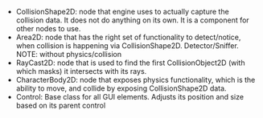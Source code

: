 - CollisionShape2D: node that engine uses to actually capture the collision data. It does not do anything on its own. It is a component for other nodes to use.
- Area2D: node that has the right set of functionality to detect/notice, when collision is happening via CollisionShape2D. Detector/Sniffer. NOTE: without physics/collision
- RayCast2D: node that is used to find the first CollisionObject2D (with which masks) it intersects with its rays.
- CharacterBody2D: node that exposes physics functionality, which is the ability to move, and collide by exposing CollisionShape2D data.
- Control: Base class for all GUI elements. Adjusts its position and size based on its parent control
